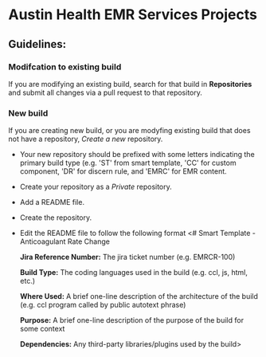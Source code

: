 # Austin Health EMR Services Projects

## Guidelines:

### Modifcation to existing build
If you are modifying an existing build, search for that build in **Repositories** and submit all changes via a pull request to that repository.

### New build
If you are creating new build, or you are modyfing existing build that does not have a repository, *Create a new* repository.
  - Your new repository should be prefixed with some letters indicating the primary build type (e.g. 'ST' from smart template, 'CC' for custom component, 'DR' for discern rule, and 'EMRC' for EMR content.
  - Create your repository as a *Private* repository.
  - Add a README file.
  - Create the repository.
  - Edit the README file to follow the following format
      <# Smart Template - Anticoagulant Rate Change

      **Jira Reference Number:** The jira ticket number (e.g. EMRCR-100)

      **Build Type:** The coding languages used in the build (e.g. ccl, js, html, etc.)

      **Where Used:** A brief one-line description of the architecture of the build (e.g. ccl program called by public autotext phrase)

      **Purpose:** A brief one-line description of the purpose of the build for some context

      **Dependencies:** Any third-party libraries/plugins used by the build>


